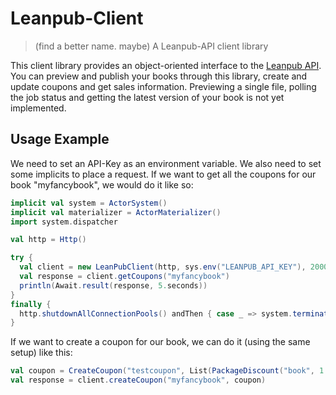 # Leanpub-Client
> (find a better name. maybe) A Leanpub-API client library

This client library provides an object-oriented interface to the [Leanpub API](https://leanpub.com/help/api).
You can preview and publish your books through this library, create and update coupons and get sales information.
Previewing a single file, polling the job status and getting the latest version of your book is not yet implemented.

## Usage Example

We need to set an API-Key as an environment variable. We also need to set some implicits to place a request.
If we want to get all the coupons for our book "myfancybook", we would do it like so:

```scala
implicit val system = ActorSystem()
implicit val materializer = ActorMaterializer()
import system.dispatcher

val http = Http()

try {
  val client = new LeanPubClient(http, sys.env("LEANPUB_API_KEY"), 2000.millis)
  val response = client.getCoupons("myfancybook")
  println(Await.result(response, 5.seconds))
}
finally {
  http.shutdownAllConnectionPools() andThen { case _ => system.terminate() }
}
```

If we want to create a coupon for our book, we can do it (using the same setup) like this:

```scala
val coupon = CreateCoupon("testcoupon", List(PackageDiscount("book", 1.0)), LocalDate.of(2016, 7, 1))
val response = client.createCoupon("myfancybook", coupon)
```

